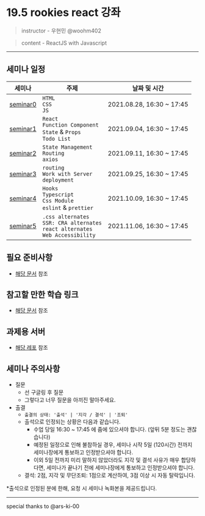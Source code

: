 # 19.5 rookies react 강좌

> instructor - 우현민 @woohm402

> content - ReactJS with Javascript

---

## 세미나 일정

| 세미나 | 주제 | 날짜 및 시간 |
| --- | --- | --- |
| [seminar0](seminar0) | `HTML` <br> `CSS` <br> `JS` | 2021.08.28, 16:30 ~ 17:45 |
| [seminar1](seminar1) | `React` <br> `Function Component` <br> `State` & `Props` <br> `Todo List` | 2021.09.04, 16:30 ~ 17:45 |
| [seminar2](seminar2) | `State Management` <br> `Routing` <br> `axios` <br>  | 2021.09.11, 16:30 ~ 17:45 |
| [seminar3](seminar3) |  `routing` <br> `Work with Server` <br> `deployment`  | 2021.09.25, 16:30 ~ 17:45 |
| [seminar4](seminar4) | `Hooks` <br> `Typescript` <br> `Css Module`<br> `eslint` & `prettier`  | 2021.10.09, 16:30 ~ 17:45 |
| [seminar5](seminar5) | `.css alternates` <br> `SSR: CRA alternates` <br> `react alternates` <br> `Web Accessibility` | 2021.11.06, 16:30 ~ 17:45 |

## 필요 준비사항

- [해당 문서](./requirements.md) 참조

## 참고할 만한 학습 링크

- [해당 문서](./study-links.md) 참조

## 과제용 서버

- [해당 레포](https://github.com/wafflestudio/19.5-rookies-frontend-seminar-wafflehighschool-server) 참조

## 세미나 주의사항

- 질문
    - 선 구글링 후 질문
    - 그렇다고 너무 질문을 아끼진 말아주세요.
- 출결
    - `출결의 상태: '출석' | '지각 / 결석' | '조퇴'`
    - 출석으로 인정되는 상황은 다음과 같습니다.
        - 수업 당일 16:30 ~ 17:45 에 줌에 있으셔야 합니다. (앞뒤 5분 정도는 괜찮습니다)
        - 예정된 일정으로 인해 불참하실 경우, 세미나 시작 5일 (120시간) 전까지 세미나장에게 통보하고 인정받으셔야 합니다.
        - 이외 5일 전까지 미리 말하지 않았더라도 지각 및 결석 사유가 매우 합당하다면, 세미나가 끝나기 전에 세미나장에게 통보하고 인정받으셔야 합니다.
    - 결석: 2점, 지각 및 무단조퇴: 1점으로 계산하여, 3점 이상 시 자동 탈락입니다.

*출석으로 인정된 분에 한해, 요청 시 세미나 녹화본을 제공드립니다.

---
special thanks to @ars-ki-00
